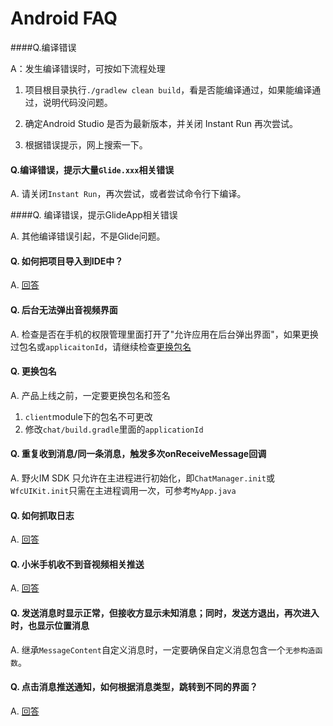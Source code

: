 # Android FAQ

####Q.编译错误

A：发生编译错误时，可按如下流程处理

1. 项目根目录执行```./gradlew clean build```，看是否能编译通过，如果能编译通过，说明代码没问题。

2. 确定Android Studio 是否为最新版本，并关闭 Instant Run 再次尝试。

3. 根据错误提示，网上搜索一下。



#### Q.编译错误，提示大量```Glide.xxx```相关错误

A. 请关闭```Instant Run```，再次尝试，或者尝试命令行下编译。



####Q. 编译错误，提示GlideApp相关错误

A. 其他编译错误引起，不是Glide问题。



#### Q. 如何把项目导入到IDE中？

A. [回答](./android/q1.md)



#### Q. 后台无法弹出音视频界面

A. 检查是否在手机的权限管理里面打开了"允许应用在后台弹出界面"，如果更换过包名或```applicaitonId```，请继续检查[更换包名](#Q.更换包名)



#### Q. 更换包名

A. 产品上线之前，一定要更换包名和签名

1. ```client```module下的包名不可更改
2. 修改```chat/build.gradle```里面的```applicationId```

#### Q. 重复收到消息/同一条消息，触发多次onReceiveMessage回调

A. 野火IM SDK 只允许在主进程进行初始化，即```ChatManager.init```或```WfcUIKit.init```只需在主进程调用一次，可参考```MyApp.java```

#### Q. 如何抓取日志

A. [回答](./android/q3.md)

#### 	Q. 小米手机收不到音视频相关推送

A. [回答](./android/q4.md)

#### Q. 发送消息时显示正常，但接收方显示未知消息；同时，发送方退出，再次进入时，也显示位置消息

A. 继承```MessageContent```自定义消息时，一定要确保自定义消息包含一个```无参构造函数```。

#### Q. 点击消息推送通知，如何根据消息类型，跳转到不同的界面？

A. [回答](./android/q5.md) 
